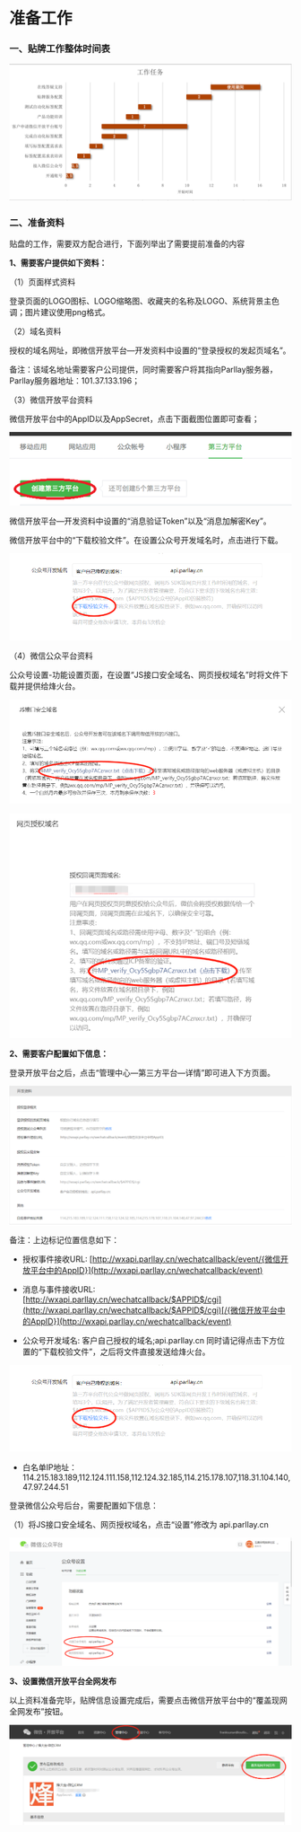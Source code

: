 # 准备工作

### 一、贴牌工作整体时间表

![](/assets/2018-03-06_13-37-43.png)

### 二、准备资料

贴盘的工作，需要双方配合进行，下面列举出了需要提前准备的内容

**1、需要客户提供如下资料：**

（1）页面样式资料

登录页面的LOGO图标、LOGO缩略图、收藏夹的名称及LOGO、系统背景主色调；图片建议使用png格式。

（2）域名资料

授权的域名网址，即微信开放平台—开发资料中设置的“登录授权的发起页域名”。

备注：该域名地址需要客户公司提供，同时需要客户将其指向Parllay服务器，Parllay服务器地址：101.37.133.196；

（3）微信开放平台资料

微信开放平台中的AppID以及AppSecret，点击下面截图位置即可查看；  

![](/assets/1517452616%281%29.jpg)

微信开放平台—开发资料中设置的“消息验证Token”以及“消息加解密Key”。

微信开放平台中的“下载校验文件”。在设置公众号开发域名时，点击进行下载。  

![](/assets/1519717059%282%29.jpg)

（4）微信公众平台资料

公众号设置-功能设置页面，在设置“JS接口安全域名、网页授权域名”时将文件下载并提供给烽火台。  

![](/assets/1520316591%281%29.jpg)  

![](/assets/1520316665%281%29.jpg)

**2、需要客户配置如下信息：**

登录开放平台之后，点击“管理中心—第三方平台—详情”即可进入下方页面。  

![](/assets/1519623687%283%29.jpg)

备注：上边标记位置信息如下：

* 授权事件接收URL:    [http://wxapi.parllay.cn/wechatcallback/event/{微信开放平台中的AppID}](http://wxapi.parllay.cn/wechatcallback/event)

* 消息与事件接收URL:  [http://wxapi.parllay.cn/wechatcallback/$APPID$/cgi](http://wxapi.parllay.cn/wechatcallback/$APPID$/cgi)[/{微信开放平台中的AppID}](http://wxapi.parllay.cn/wechatcallback/event)

* 公众号开发域名:  客户自己授权的域名;api.parllay.cn       同时请记得点击下方位置的“下载校验文件”，之后将文件直接发送给烽火台。

![](/assets/1519717059%282%29.jpg)

* 白名单IP地址：114.215.183.189,112.124.111.158,112.124.32.185,114.215.178.107,118.31.104.140,47.97.244.51

登录微信公众号后台，需要配置如下信息：

（1）将JS接口安全域名、网页授权域名，点击“设置”修改为 api.parllay.cn  

![](/assets/1520315103%281%29.jpg)

**3、设置微信开放平台全网发布**

以上资料准备完毕，贴牌信息设置完成后，需要点击微信开放平台中的“覆盖现网全网发布”按钮。  

![](/assets/1520918192%281%29.jpg)



